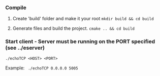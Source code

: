 ### Compile 

1. Create 'build' folder and make it your root
``` mkdir build && cd build ```

2. Generate files and build the project.
``` cmake .. && cd build ```

### Start client - Server must be running on the PORT specified (see ../eserver)

``` ./echoTCP <HOST> <PORT> ``` 

Example: ``` ./echoTCP 0.0.0.0 5005```   



